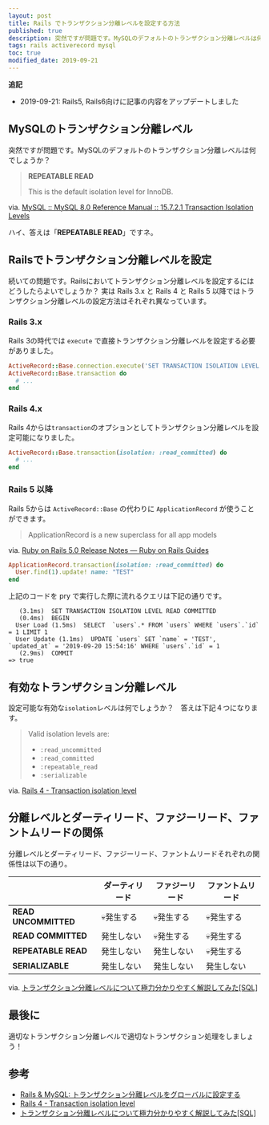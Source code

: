 ```yaml
---
layout: post
title: Rails でトランザクション分離レベルを設定する方法
published: true
description: 突然ですが問題です。MySQLのデフォルトのトランザクション分離レベルは何でしょうか？　続いての問題です。Railsにおいてトランザクション分離レベルを設定するにはどうしたらよいでしょうか？ 実は Rails 3.x と Rails 4 と Rails 5 以降ではトランザクション分離レベルの設定方法はそれぞれ異なっています。
tags: rails activerecord mysql
toc: true
modified_date: 2019-09-21
---
```


**追記** 

- 2019-09-21: Rails5, Rails6向けに記事の内容をアップデートしました

## MySQLのトランザクション分離レベル

突然ですが問題です。MySQLのデフォルトのトランザクション分離レベルは何でしょうか？

> **REPEATABLE READ**
>
> This is the default isolation level for InnoDB.

via. [MySQL :: MySQL 8.0 Reference Manual :: 15.7.2.1 Transaction Isolation Levels](https://dev.mysql.com/doc/refman/8.0/en/innodb-transaction-isolation-levels.html#isolevel_repeatable-read)

ハイ、答えは「**REPEATABLE READ**」ですネ。

## Railsでトランザクション分離レベルを設定

続いての問題です。Railsにおいてトランザクション分離レベルを設定するにはどうしたらよいでしょうか？ 実は Rails 3.x と Rails 4 と Rails 5 以降ではトランザクション分離レベルの設定方法はそれぞれ異なっています。

### Rails 3.x

Rails 3の時代では `execute` で直接トランザクション分離レベルを設定する必要がありました。

```rb
ActiveRecord::Base.connection.execute('SET TRANSACTION ISOLATION LEVEL READ COMMITTED')
ActiveRecord::Base.transaction do
  # ...
end
```

### Rails 4.x

Rails 4からは`transaction`のオプションとしてトランザクション分離レベルを設定可能になりました。

```rb
ActiveRecord::Base.transaction(isolation: :read_committed) do
  # ...
end
```

### Rails 5 以降

Rails 5からは `ActiveRecord::Base` の代わりに `ApplicationRecord` が使うことができます。

> ApplicationRecord is a new superclass for all app models

via. [Ruby on Rails 5.0 Release Notes — Ruby on Rails Guides](https://edgeguides.rubyonrails.org/5_0_release_notes.html)

```rb
ApplicationRecord.transaction(isolation: :read_committed) do 
  User.find(1).update! name: "TEST"
end
```

上記のコードを pry で実行した際に流れるクエリは下記の通りです。

```
   (3.1ms)  SET TRANSACTION ISOLATION LEVEL READ COMMITTED
   (0.4ms)  BEGIN
  User Load (1.5ms)  SELECT  `users`.* FROM `users` WHERE `users`.`id` = 1 LIMIT 1
  User Update (1.1ms)  UPDATE `users` SET `name` = 'TEST', `updated_at` = '2019-09-20 15:54:16' WHERE `users`.`id` = 1
   (2.9ms)  COMMIT
=> true
```

## 有効なトランザクション分離レベル

設定可能な有効な`isolation`レベルは何でしょうか？　答えは下記４つになります。

> Valid isolation levels are:
>
> * `:read_uncommitted`
> * `:read_committed`
> * `:repeatable_read`
> * `:serializable`

via. [Rails 4 - Transaction isolation level](http://blog.railsupgrade.com/2012/09/rails-4-transaction-isolation-level.html)

## 分離レベルとダーティリード、ファジーリード、ファントムリードの関係

分離レベルとダーティリード、ファジーリード、ファントムリードそれぞれの関係性は以下の通り。

|     | ダーティリード | ファジーリード | ファントムリード |
| --- | --- | --- | --- |
| **READ UNCOMMITTED** | 💀発生する  | 💀発生する | 💀発生する |
| **READ COMMITTED**   | 発生しない | 💀発生する | 💀発生する |
| **REPEATABLE READ**  | 発生しない | 発生しない | 💀発生する |
| **SERIALIZABLE**     | 発生しない | 発生しない | 発生しない |

via. [トランザクション分離レベルについて極力分かりやすく解説してみた[SQL]](http://gyouza-daisuki.hatenablog.com/entry/2013/11/19/150838)

## 最後に

適切なトランザクション分離レベルで適切なトランザクション処理をしましょう！

## 参考

* [Rails & MySQL: トランザクション分離レベルをグローバルに設定する](http://d.hatena.ne.jp/tkrd/20131121/1385044179)
* [Rails 4 - Transaction isolation level](http://blog.railsupgrade.com/2012/09/rails-4-transaction-isolation-level.html)
* [トランザクション分離レベルについて極力分かりやすく解説してみた[SQL]](http://gyouza-daisuki.hatenablog.com/entry/2013/11/19/150838)
